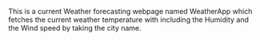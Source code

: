 This is a current Weather forecasting webpage named WeatherApp which fetches the current weather temperature with including the Humidity and the Wind speed by taking the city name.
